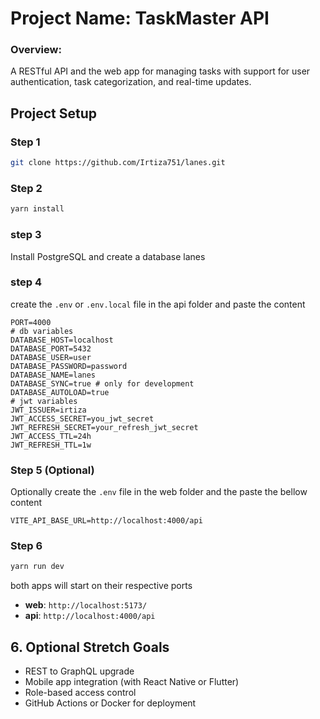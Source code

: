 # **Project Name:** TaskMaster API

### **Overview:**

A RESTful API and the web app for managing tasks with support for user authentication, task categorization, and real-time updates.

## Project Setup

### Step 1

```sh
git clone https://github.com/Irtiza751/lanes.git
```

### Step 2

```sh
yarn install
```

### step 3

Install PostgreSQL and create a database lanes

### step 4

create the `.env` or `.env.local` file in the api folder and paste the content

```
PORT=4000
# db variables
DATABASE_HOST=localhost
DATABASE_PORT=5432
DATABASE_USER=user
DATABASE_PASSWORD=password
DATABASE_NAME=lanes
DATABASE_SYNC=true # only for development
DATABASE_AUTOLOAD=true
# jwt variables
JWT_ISSUER=irtiza
JWT_ACCESS_SECRET=you_jwt_secret
JWT_REFRESH_SECRET=your_refresh_jwt_secret
JWT_ACCESS_TTL=24h
JWT_REFRESH_TTL=1w
```

### Step 5 (Optional)

Optionally create the `.env` file in the web folder and the paste the bellow content

```
VITE_API_BASE_URL=http://localhost:4000/api
```

### Step 6

```sh
yarn run dev
```

both apps will start on their respective ports

- **web**: `http://localhost:5173/`
- **api**: `http://localhost:4000/api`

## **6. Optional Stretch Goals**

- REST to GraphQL upgrade
- Mobile app integration (with React Native or Flutter)
- Role-based access control
- GitHub Actions or Docker for deployment

